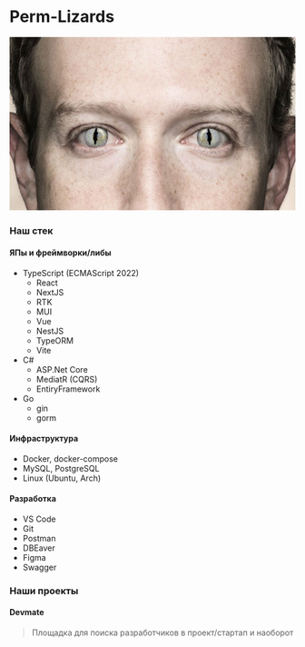 # Perm-Lizards

![Perm-Lizards](https://github.com/Perm-Lizards/.github/blob/main/logo.jpg?raw=true)

### Наш стек
#### ЯПы и фреймворки/либы
- TypeScript (ECMAScript 2022)
  - React 
  - NextJS
  - RTK
  - MUI
  - Vue
  - NestJS
  - TypeORM
  - Vite
- C#
  - ASP.Net Core
  - MediatR (CQRS)
  - EntiryFramework
- Go
  - gin
  - gorm

#### Инфраструктура
- Docker, docker-compose
- MySQL, PostgreSQL
- Linux (Ubuntu, Arch)

#### Разработка
- VS Code
- Git
- Postman
- DBEaver
- Figma
- Swagger

### Наши проекты
#### Devmate
> Площадка для поиска разработчиков в проект/стартап и наоборот
